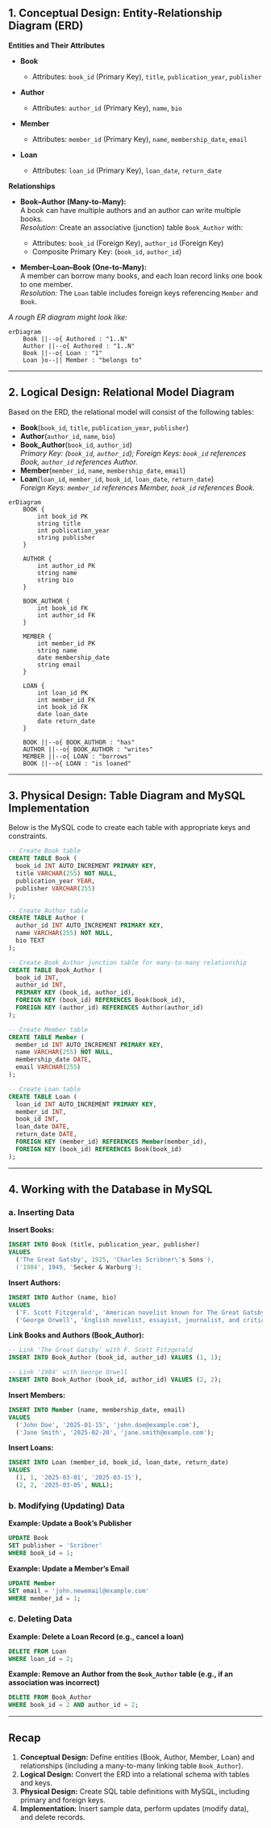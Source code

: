 ## 1. Conceptual Design: Entity‑Relationship Diagram (ERD)

**Entities and Their Attributes**

- **Book**

  - Attributes: `book_id` (Primary Key), `title`, `publication_year`, `publisher`

- **Author**

  - Attributes: `author_id` (Primary Key), `name`, `bio`

- **Member**

  - Attributes: `member_id` (Primary Key), `name`, `membership_date`, `email`

- **Loan**
  - Attributes: `loan_id` (Primary Key), `loan_date`, `return_date`

**Relationships**

- **Book–Author (Many-to-Many):**  
  A book can have multiple authors and an author can write multiple books.  
  _Resolution:_ Create an associative (junction) table `Book_Author` with:

  - Attributes: `book_id` (Foreign Key), `author_id` (Foreign Key)
  - Composite Primary Key: (`book_id`, `author_id`)

- **Member–Loan–Book (One-to-Many):**  
  A member can borrow many books, and each loan record links one book to one member.  
  _Resolution:_ The `Loan` table includes foreign keys referencing `Member` and `Book`.

_A rough ER diagram might look like:_

```mermaid
erDiagram
    Book ||--o{ Authored : "1..N"
    Author ||--o{ Authored : "1..N"
    Book ||--o{ Loan : "1"
    Loan }o--|| Member : "belongs to"

```

---

## 2. Logical Design: Relational Model Diagram

Based on the ERD, the relational model will consist of the following tables:

- **Book**(`book_id`, `title`, `publication_year`, `publisher`)
- **Author**(`author_id`, `name`, `bio`)
- **Book_Author**(`book_id`, `author_id`)  
  _Primary Key: (`book_id`, `author_id`); Foreign Keys: `book_id` references Book, `author_id` references Author._
- **Member**(`member_id`, `name`, `membership_date`, `email`)
- **Loan**(`loan_id`, `member_id`, `book_id`, `loan_date`, `return_date`)  
  _Foreign Keys: `member_id` references Member, `book_id` references Book._

```mermaid
erDiagram
    BOOK {
        int book_id PK
        string title
        int publication_year
        string publisher
    }

    AUTHOR {
        int author_id PK
        string name
        string bio
    }

    BOOK_AUTHOR {
        int book_id FK
        int author_id FK
    }

    MEMBER {
        int member_id PK
        string name
        date membership_date
        string email
    }

    LOAN {
        int loan_id PK
        int member_id FK
        int book_id FK
        date loan_date
        date return_date
    }

    BOOK ||--o{ BOOK_AUTHOR : "has"
    AUTHOR ||--o{ BOOK_AUTHOR : "writes"
    MEMBER ||--o{ LOAN : "borrows"
    BOOK ||--o{ LOAN : "is loaned"
```

---

## 3. Physical Design: Table Diagram and MySQL Implementation

Below is the MySQL code to create each table with appropriate keys and constraints.

```sql
-- Create Book table
CREATE TABLE Book (
  book_id INT AUTO_INCREMENT PRIMARY KEY,
  title VARCHAR(255) NOT NULL,
  publication_year YEAR,
  publisher VARCHAR(255)
);

-- Create Author table
CREATE TABLE Author (
  author_id INT AUTO_INCREMENT PRIMARY KEY,
  name VARCHAR(255) NOT NULL,
  bio TEXT
);

-- Create Book_Author junction table for many-to-many relationship
CREATE TABLE Book_Author (
  book_id INT,
  author_id INT,
  PRIMARY KEY (book_id, author_id),
  FOREIGN KEY (book_id) REFERENCES Book(book_id),
  FOREIGN KEY (author_id) REFERENCES Author(author_id)
);

-- Create Member table
CREATE TABLE Member (
  member_id INT AUTO_INCREMENT PRIMARY KEY,
  name VARCHAR(255) NOT NULL,
  membership_date DATE,
  email VARCHAR(255)
);

-- Create Loan table
CREATE TABLE Loan (
  loan_id INT AUTO_INCREMENT PRIMARY KEY,
  member_id INT,
  book_id INT,
  loan_date DATE,
  return_date DATE,
  FOREIGN KEY (member_id) REFERENCES Member(member_id),
  FOREIGN KEY (book_id) REFERENCES Book(book_id)
);
```

---

## 4. Working with the Database in MySQL

### a. Inserting Data

**Insert Books:**

```sql
INSERT INTO Book (title, publication_year, publisher)
VALUES
  ('The Great Gatsby', 1925, 'Charles Scribner\'s Sons'),
  ('1984', 1949, 'Secker & Warburg');
```

**Insert Authors:**

```sql
INSERT INTO Author (name, bio)
VALUES
  ('F. Scott Fitzgerald', 'American novelist known for The Great Gatsby'),
  ('George Orwell', 'English novelist, essayist, journalist, and critic');
```

**Link Books and Authors (Book_Author):**

```sql
-- Link 'The Great Gatsby' with F. Scott Fitzgerald
INSERT INTO Book_Author (book_id, author_id) VALUES (1, 1);

-- Link '1984' with George Orwell
INSERT INTO Book_Author (book_id, author_id) VALUES (2, 2);
```

**Insert Members:**

```sql
INSERT INTO Member (name, membership_date, email)
VALUES
  ('John Doe', '2025-01-15', 'john.doe@example.com'),
  ('Jane Smith', '2025-02-20', 'jane.smith@example.com');
```

**Insert Loans:**

```sql
INSERT INTO Loan (member_id, book_id, loan_date, return_date)
VALUES
  (1, 1, '2025-03-01', '2025-03-15'),
  (2, 2, '2025-03-05', NULL);
```

### b. Modifying (Updating) Data

**Example: Update a Book’s Publisher**

```sql
UPDATE Book
SET publisher = 'Scribner'
WHERE book_id = 1;
```

**Example: Update a Member’s Email**

```sql
UPDATE Member
SET email = 'john.newemail@example.com'
WHERE member_id = 1;
```

### c. Deleting Data

**Example: Delete a Loan Record (e.g., cancel a loan)**

```sql
DELETE FROM Loan
WHERE loan_id = 2;
```

**Example: Remove an Author from the `Book_Author` table (e.g., if an association was incorrect)**

```sql
DELETE FROM Book_Author
WHERE book_id = 2 AND author_id = 2;
```

---

## Recap

1. **Conceptual Design:** Define entities (Book, Author, Member, Loan) and relationships (including a many-to-many linking table `Book_Author`).
2. **Logical Design:** Convert the ERD into a relational schema with tables and keys.
3. **Physical Design:** Create SQL table definitions with MySQL, including primary and foreign keys.
4. **Implementation:** Insert sample data, perform updates (modify data), and delete records.
